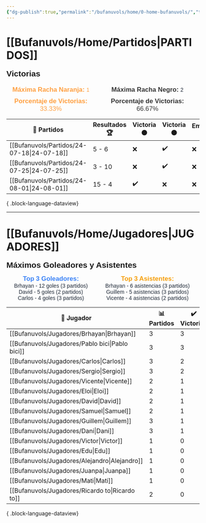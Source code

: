 ```yaml
---
{"dg-publish":true,"permalink":"/bufanuvols/home/0-home-bufanuvols/","tags":["gardenEntry"]}
---
```


# [[Bufanuvols/Home/Partidos\|PARTIDOS]]

<span><span><strong style="font-size:1.5em; font-family:&quot;Poppins&quot;, sans-serif;">Victorias</strong></span></span><div style="width: 70%; margin: 0px auto;"><canvas height="0" width="0" style="display: block; box-sizing: border-box; height: 0px; width: 0px;"></canvas></div><p><span><div style="display: flex; justify-content: center; gap: 20px; margin-top: 20px;">
	<div style="text-align: center;">
		<strong style="font-size: 1.2em; color: #FF9F40; font-family: 'Poppins', sans-serif;">Máxima Racha Naranja: </strong>
		<span style="font-family: 'Poppins', sans-serif; color: #FF9F40;">1</span>
		<div style="font-size: 1.2em; color: #FF9F40; font-family: 'Poppins', sans-serif; margin-top: 10px;">
			<strong>Porcentaje de Victorias: </strong>
			<span>33.33%</span>
		</div>
	</div>
	<div style="text-align: center;">
		<strong style="font-size: 1.2em; color: #363636; font-family: 'Poppins', sans-serif;">Máxima Racha Negro: </strong>
		<span style="font-family: 'Poppins', sans-serif; color: #1F2937;">2</span>
		<div style="font-size: 1.2em; color: #363636; font-family: 'Poppins', sans-serif; margin-top: 10px;">
			<strong>Porcentaje de Victorias: </strong>
			<span>66.67%</span>
		</div>
	</div>
</div></span></p>


| 📅 Partidos                                   | Resultados 🏆 | Victoria 🟠 | Victoria ⚫ | Empate ➖ |
| --------------------------------------------- | ------------- | ----------- | ---------- | -------- |
| [[Bufanuvols/Partidos/24-07-18\|24-07-18]] | 5 - 6         | ❌           | ✔️         | ❌        |
| [[Bufanuvols/Partidos/24-07-25\|24-07-25]] | 3 - 10        | ❌           | ✔️         | ❌        |
| [[Bufanuvols/Partidos/24-08-01\|24-08-01]] | 15 - 4        | ✔️          | ❌          | ❌        |

{ .block-language-dataview}

---

# [[Bufanuvols/Home/Jugadores\|JUGADORES]]

<span><span><strong style="font-size:1.5em; font-family:&quot;Poppins&quot;, sans-serif;">Máximos Goleadores y Asistentes</strong></span></span><canvas height="0" width="0" style="display: block; box-sizing: border-box; height: 0px; width: 0px;"></canvas><p><span><div style="display: flex; justify-content: center; gap: 20px;">
	<div style="flex: 1; text-align: center;">
		<strong style="font-size: 1.2em; color: #3B82F6; font-family: 'Poppins', sans-serif;">Top 3 Goleadores:</strong>
		<div style="font-family: 'Poppins', sans-serif; color: #1F2937;">Brhayan - 12 goles (3 partidos)</div><div style="font-family: 'Poppins', sans-serif; color: #1F2937;">David - 5 goles (2 partidos)</div><div style="font-family: 'Poppins', sans-serif; color: #1F2937;">Carlos - 4 goles (3 partidos)</div>
	</div>
	<div style="flex: 1; text-align: center;">
		<strong style="font-size: 1.2em; color: #F59E0B; font-family: 'Poppins', sans-serif;">Top 3 Asistentes:</strong>
		<div style="font-family: 'Poppins', sans-serif; color: #1F2937;">Brhayan - 6 asistencias (3 partidos)</div><div style="font-family: 'Poppins', sans-serif; color: #1F2937;">Guillem - 5 asistencias (3 partidos)</div><div style="font-family: 'Poppins', sans-serif; color: #1F2937;">Vicente - 4 asistencias (2 partidos)</div>
	</div>
</div></span></p>

| 👤 Jugador                                         | 📊 Partidos | ✔️ Victorias | ❌ Derrotas | ➖ Empates | ⚽ Goles | 🅰 Asistencias | ⭐ Rendimiento |
| -------------------------------------------------- | ----------- | ------------ | ---------- | --------- | ------- | -------------- | ------------- |
| [[Bufanuvols/Jugadores/Brhayan\|Brhayan]]       | 3           | 3            | 0          | 0         | 12      | 6              | 9.67          |
| [[Bufanuvols/Jugadores/Pablo bici\|Pablo bici]] | 3           | 3            | 0          | 0         | 2       | 2              | 8             |
| [[Bufanuvols/Jugadores/Carlos\|Carlos]]         | 3           | 2            | 1          | 0         | 4       | 2              | 7.17          |
| [[Bufanuvols/Jugadores/Sergio\|Sergio]]         | 3           | 2            | 1          | 0         | 2       | 4              | 7.03          |
| [[Bufanuvols/Jugadores/Vicente\|Vicente]]       | 2           | 1            | 1          | 0         | 3       | 4              | 8.65          |
| [[Bufanuvols/Jugadores/Eloi\|Eloi]]             | 2           | 1            | 1          | 0         | 1       | 0              | 7.75          |
| [[Bufanuvols/Jugadores/David\|David]]           | 2           | 1            | 1          | 0         | 5       | 0              | 7.25          |
| [[Bufanuvols/Jugadores/Samuel\|Samuel]]         | 2           | 1            | 1          | 0         | 2       | 1              | 6.25          |
| [[Bufanuvols/Jugadores/Guillem\|Guillem]]       | 3           | 1            | 2          | 0         | 3       | 5              | 7.2           |
| [[Bufanuvols/Jugadores/Dani\|Dani]]             | 3           | 1            | 2          | 0         | 3       | 1              | 6.87          |
| [[Bufanuvols/Jugadores/Victor\|Victor]]         | 1           | 0            | 1          | 0         | 3       | 1              | 9.3           |
| [[Bufanuvols/Jugadores/Edu\|Edu]]               | 1           | 0            | 1          | 0         | 0       | 0              | 8             |
| [[Bufanuvols/Jugadores/Alejandro\|Alejandro]]   | 1           | 0            | 1          | 0         | 1       | 1              | 5             |
| [[Bufanuvols/Jugadores/Juanpa\|Juanpa]]         | 1           | 0            | 1          | 0         | 0       | 0              | 4             |
| [[Bufanuvols/Jugadores/Mati\|Mati]]             | 1           | 0            | 1          | 0         | 0       | 0              | 4             |
| [[Bufanuvols/Jugadores/Ricardo to\|Ricardo to]] | 2           | 0            | 2          | 0         | 2       | 2              | 4.75          |

{ .block-language-dataview}

